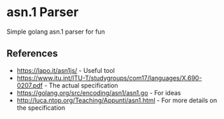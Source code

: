 # asn.1 Parser

Simple golang asn.1 parser for fun

## References

* https://lapo.it/asn1js/ - Useful tool
* https://www.itu.int/ITU-T/studygroups/com17/languages/X.690-0207.pdf - The actual specification
* https://golang.org/src/encoding/asn1/asn1.go - For ideas
* http://luca.ntop.org/Teaching/Appunti/asn1.html - For more details on the specification
